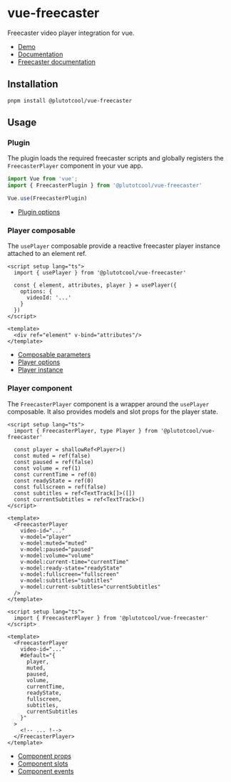 # vue-freecaster

Freecaster video player integration for vue.

- [Demo](https://plutotcool.github.io/vue-freecaster/playground)
- [Documentation](https://plutotcool.github.io/vue-freecaster)
- [Freecaster documentation](https://docs.freecaster.com/player/index.html)

## Installation

```shell
pnpm install @plutotcool/vue-freecaster
```

## Usage

### Plugin

The plugin loads the required freecaster scripts and globally
registers the `FreecasterPlayer` component in your vue app.

```typescript
import Vue from 'vue';
import { FreecasterPlugin } from '@plutotcool/vue-freecaster'

Vue.use(FreecasterPlugin)
```

- [Plugin options](https://plutotcool.github.io/vue-freecaster/interfaces/Plugin.FreecasterPluginOptions.html)

### Player composable

The `usePlayer` composable provide a reactive freecaster player instance
attached to an element ref.

```vue
<script setup lang="ts">
  import { usePlayer } from '@plutotcool/vue-freecaster'

  const { element, attributes, player } = usePlayer({
    options: {
      videoId: '...'
    }
  })
</script>

<template>
  <div ref="element" v-bind="attributes"/>
</template>
```

- [Composable parameters](https://plutotcool.github.io/vue-freecaster/interfaces/usePlayer.UsePlayerParameters.html)
- [Player options](https://plutotcool.github.io/vue-freecaster/interfaces/Player.PlayerOptions.html)
- [Player instance](https://plutotcool.github.io/vue-freecaster/interfaces/Player.Player.html)

### Player component

The `FreecasterPlayer` component is a wrapper around the `usePlayer` composable.
It also provides models and slot props for the player state.

```vue
<script setup lang="ts">
  import { FreecasterPlayer, type Player } from '@plutotcool/vue-freecaster'

  const player = shallowRef<Player>()
  const muted = ref(false)
  const paused = ref(false)
  const volume = ref(1)
  const currentTime = ref(0)
  const readyState = ref(0)
  const fullscreen = ref(false)
  const subtitles = ref<TextTrack[]>([])
  const currentSubtitles = ref<TextTrack>()
</script>

<template>
  <FreecasterPlayer
    video-id="..."
    v-model="player"
    v-model:muted="muted"
    v-model:paused="paused"
    v-model:volume="volume"
    v-model:current-time="currentTime"
    v-model:ready-state="readyState"
    v-model:fullscreen="fullscreen"
    v-model:subtitles="subtitles"
    v-model:current-subtitles="currentSubtitles"
  />
</template>
```

```vue
<script setup lang="ts">
  import { FreecasterPlayer } from '@plutotcool/vue-freecaster'
</script>

<template>
  <FreecasterPlayer
    video-id="..."
    #default="{
      player,
      muted,
      paused,
      volume,
      currentTime,
      readyState,
      fullscreen,
      subtitles,
      currentSubtitles
    }"
  >
    <!-- ... !-->
  </FreecasterPlayer>
</template>
```

- [Component props](https://plutotcool.github.io/vue-freecaster/interfaces/_FreecasterPlayer__.FreecasterPlayerProps.html)
- [Component slots](https://plutotcool.github.io/vue-freecaster/interfaces/_FreecasterPlayer__.FreecasterPlayerSlots.html)
- [Component events](https://plutotcool.github.io/vue-freecaster/types/_FreecasterPlayer__.FreecasterPlayerEmits.html)
